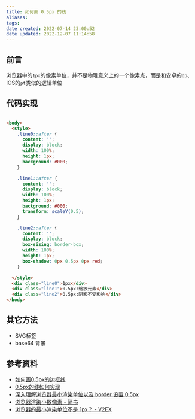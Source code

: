 ```yaml
---
title: 如何画 0.5px 的线
aliases:
tags:
date created: 2022-07-14 23:00:52
date updated: 2022-12-07 11:14:58
---
```



## 前言

浏览器中的`1px`的像素单位，并不是物理意义上的一个像素点，而是和安卓的`dp`、IOS的`pt`类似的逻辑单位

## 代码实现

```html

<body>
  <style>
    .line0::after {
      content: '';
      display: block;
      width: 100%;
      height: 1px;
      background: #000;
    }

    .line1::after {
      content: '';
      display: block;
      width: 100%;
      height: 1px;
      background: #000;
      transform: scaleY(0.5);
    }

    .line2::after {
      content: '';
      display: block;
      box-sizing: border-box;
      width: 100%;
      height: 1px;
      box-shadow: 0px 0.5px 0px red;
    }

  </style>
  <div class="line0">1px</div>
  <div class="line1">0.5px:缩放元素</div>
  <div class="line2">0.5px:阴影不受影响</div>
</body>

```

## 其它方法

- SVG标签
- base64 背景

## 参考资料

- [如何画0.5px的边框线](https://cloud.tencent.com/developer/article/2177386)
- [0.5px的线如何实现](https://juejin.cn/post/7067514310393593870)
- [深入理解浏览器最小渲染单位以及 border 设置 0.5px](https://blog.csdn.net/makerbeen/article/details/90677432)
- [浏览器渲染小数像素 - 简书](https://www.jianshu.com/p/e2a801e0347f)
- [浏览器的最小渲染单位不是 1px？ - V2EX](https://v2ex.com/t/760925)
